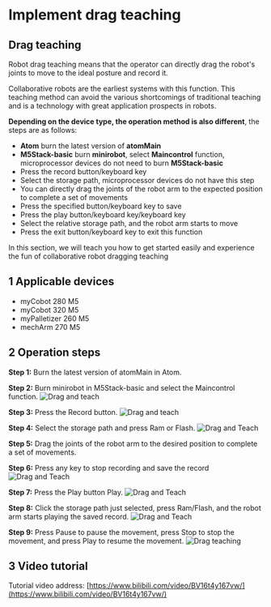 # Implement drag teaching

## Drag teaching

Robot drag teaching means that the operator can directly drag the robot's joints to move to the ideal posture and record it.

Collaborative robots are the earliest systems with this function. This teaching method can avoid the various shortcomings of traditional teaching and is a technology with great application prospects in robots.

**Depending on the device type, the operation method is also different**, the steps are as follows:
- **Atom** burn the latest version of **atomMain**
- **M5Stack-basic** burn **minirobot**, select **Maincontrol** function, microprocessor devices do not need to burn **M5Stack-basic**
- Press the record button/keyboard key
- Select the storage path, microprocessor devices do not have this step
- You can directly drag the joints of the robot arm to the expected position to complete a set of movements
- Press the specified button/keyboard key to save
- Press the play button/keyboard key/keyboard key
- Select the relative storage path, and the robot arm starts to move
- Press the exit button/keyboard key to exit this function

In this section, we will teach you how to get started easily and experience the fun of collaborative robot dragging teaching

## 1 Applicable devices
- myCobot 280 M5
- myCobot 320 M5
- myPalletizer 260 M5
- mechArm 270 M5

## 2 Operation steps

**Step 1:** Burn the latest version of atomMain in Atom.

**Step 2:** Burn minirobot in M5Stack-basic and select the Maincontrol function.
![Drag and teach](../../../../resources/3-FunctionsAndApplications/5.3-FirmwareFunctionDescription/move/m1.jpg)

**Step 3:** Press the Record button.
![Drag and teach](../../../../resources/3-FunctionsAndApplications/5.3-FirmwareFunctionDescription/move/m2.jpg)

**Step 4:** Select the storage path and press Ram or Flash.
![Drag and Teach](../../../../resources/3-FunctionsAndApplications/5.3-FirmwareFunctionDescription/move/m3.jpg)

**Step 5:** Drag the joints of the robot arm to the desired position to complete a set of movements.

**Step 6:** Press any key to stop recording and save the record
![Drag and Teach](../../../../resources/3-FunctionsAndApplications/5.3-FirmwareFunctionDescription/move/m4.jpg)

**Step 7:** Press the Play button Play.
![Drag and Teach](../../../../resources/3-FunctionsAndApplications/5.3-FirmwareFunctionDescription/move/m5.jpg)

**Step 8:** Click the storage path just selected, press Ram/Flash, and the robot arm starts playing the saved record.
![Drag and Teach](../../../../resources/3-FunctionsAndApplications/5.3-FirmwareFunctionDescription/move/m6.jpg)

**Step 9:** Press Pause to pause the movement, press Stop to stop the movement, and press Play to resume the movement.
![Drag teaching](../../../../resources/3-FunctionsAndApplications/5.3-FirmwareFunctionDescription/move/m7.jpg)

## 3 Video tutorial

Tutorial video address: [https://www.bilibili.com/video/BV16t4y167vw/](https://www.bilibili.com/video/BV16t4y167vw/)